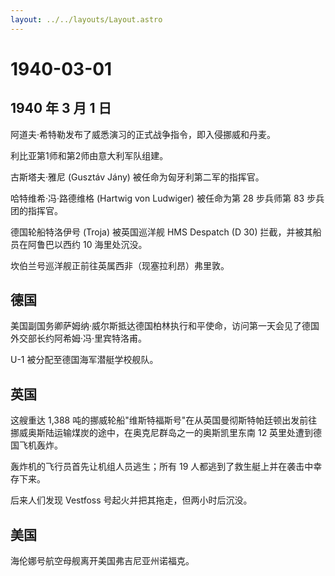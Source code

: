 ```yaml
---
layout: ../../layouts/Layout.astro
---
```


# 1940-03-01

## 1940 年 3 月 1 日

阿道夫·希特勒发布了威悉演习的正式战争指令，即入侵挪威和丹麦。

利比亚第1师和第2师由意大利军队组建。

古斯塔夫·雅尼 (Gusztáv Jány) 被任命为匈牙利第二军的指挥官。

哈特维希·冯·路德维格 (Hartwig von Ludwiger) 被任命为第 28 步兵师第 83
步兵团的指挥官。

德国轮船特洛伊号 (Troja) 被英国巡洋舰 HMS Despatch (D 30)
拦截，并被其船员在阿鲁巴以西约 10 海里处沉没。

坎伯兰号巡洋舰正前往英属西非（现塞拉利昂）弗里敦。

## 德国

美国副国务卿萨姆纳·威尔斯抵达德国柏林执行和平使命，访问第一天会见了德国外交部长约阿希姆·冯·里宾特洛甫。

U-1 被分配至德国海军潜艇学校舰队。

## 英国

这艘重达 1,388
吨的挪威轮船"维斯特福斯号"在从英国曼彻斯特帕廷顿出发前往挪威奥斯陆运输煤炭的途中，在奥克尼群岛之一的奥斯凯里东南
12 英里处遭到德国飞机轰炸。

轰炸机的飞行员首先让机组人员逃生；所有 19
人都逃到了救生艇上并在袭击中幸存下来。

后来人们发现 Vestfoss 号起火并把其拖走，但两小时后沉没。

## 美国

海伦娜号航空母舰离开美国弗吉尼亚州诺福克。